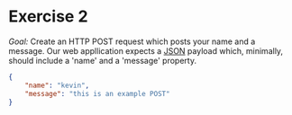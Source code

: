 # Exercise 2

_Goal:_ Create an HTTP POST request which posts your name and a message. Our web appllication expects a [JSON](https://www.json.org/) payload which, minimally, should include a 'name' and a 'message' property.

```json
{
    "name": "kevin",
    "message": "this is an example POST"
}
```




